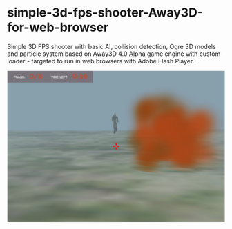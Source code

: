 # simple-3d-fps-shooter-Away3D-for-web-browser
Simple 3D FPS shooter with basic AI, collision detection, Ogre 3D models and particle system based on Away3D 4.0 Alpha game engine with custom loader - targeted to run in web browsers with Adobe Flash Player.

![game screenshot](https://github.com/piotr-kubica/simple-3d-fps-shooter-Away3D-for-web-browser/blob/master/simple3d_shooter.png)
